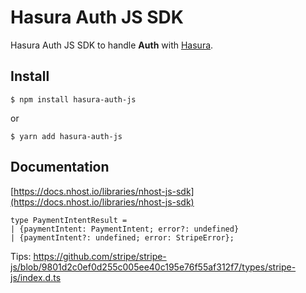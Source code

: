 # Hasura Auth JS SDK

Hasura Auth JS SDK to handle **Auth** with [Hasura](https://hasura.io/).

## Install

`$ npm install hasura-auth-js`

or

`$ yarn add hasura-auth-js`

## Documentation

[https://docs.nhost.io/libraries/nhost-js-sdk](https://docs.nhost.io/libraries/nhost-js-sdk)

```
type PaymentIntentResult =
| {paymentIntent: PaymentIntent; error?: undefined}
| {paymentIntent?: undefined; error: StripeError};
```

Tips:
https://github.com/stripe/stripe-js/blob/9801d2c0ef0d255c005ee40c195e76f55af312f7/types/stripe-js/index.d.ts
